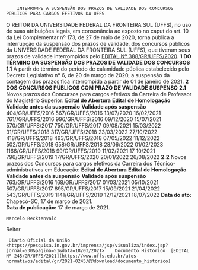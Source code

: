         INTERROMPE A SUSPENSÃO DOS PRAZOS DE VALIDADE DOS CONCURSOS PÚBLICOS PARA CARGOS EFETIVOS DA UFFS  

 O REITOR DA UNIVERSIDADE FEDERAL DA FRONTEIRA SUL (UFFS), no uso de suas atribuições legais, em consonância ao exposto no caput do art. 10 da Lei Complementar nº 173, de 27 de maio de 2020, torna pública a interrupção da suspensão dos prazos de validade, dos concursos públicos da UNIVERSIDADE FEDERAL DA FRONTEIRA SUL (UFFS), que tiveram seus prazos de validade interrompidos pelo [EDITAL Nº 388/GR/UFFS/2020](https://www.uffs.edu.br/atos-normativos/edital/gr/2020-0388).  **1 DO TÉRMINO DA SUSPENSÃO DOS PRAZOS DE VALIDADE DOS CONCURSOS** **1.1**  A partir do término do período de calamidade pública estabelecido pelo Decreto Legislativo nº 6, de 20 de março de 2020, a suspensão da contagem dos prazos fica interrompida a partir de 01 de janeiro de 2021.  **2 DOS CONCURSOS PÚBLICOS COM PRAZO DE VALIDADE SUSPENSO** **2.1**  Novos prazos dos Concursos para cargos efetivos da Carreira de Professor do Magistério Superior:     **Edital de Abertura**   **Edital de Homologação**   **Validade antes da suspensão**   **Validade após suspensão**     404/GR/UFFS/2016   567/GR/UFFS/2016   13/07/2020   16/02/2021     761//GR/UFFS/2016   996/GR/UFFS/2016   09/12/2020   15/07/2021     570/GR/UFFS/2017   750/GR/UFFS/2017   09/08/2021   15/03/2022     31/GR/UFFS/2018   317/GR/UFFS/2018   23/03/2022   27/10/2022     418/GR/UFFS/2018   493/GR/UFFS/2018   07/05/2022   11/12/2022     502/GR/UFFS/2018   658/GR/UFFS/2018   28/06/2022   01/02/2023     1166/GR/UFFS/2018   99/GR/UFFS/2019   11/02/2021   17 10/2021     796/GR/UFFS/2019   17/GR/UFFS/2020   20/01/2022   26/08/2022     **2.2**  Novos prazos dos Concursos para cargos efetivos da Carreira dos Técnico-administrativos em Educação:     **Edital de Abertura**   **Edital de Homologação**   **Validade antes da suspensão**   **Validade após suspensão**     763/GR/UFFS/2016   168/GR/UFFS/2017   01/03/2021   05/10/2021     507/GR/UFFS/2017   895/GR/UFFS/2017   15/09/2021   21/04/2022     543/GR/UFFS/2019   1141/GR/UFFS/2019   12/12/2021   18/07/2022            **Data do ato:** Chapecó-SC, 17 de março de 2021.   
 **Data de publicação:**  17 de março de 2021. 

    Marcelo Recktenvald   
 Reitor 

     Diario Oficial da União <https://pesquisa.in.gov.br/imprensa/jsp/visualiza/index.jsp?jornal=530&pagina=51&data=18/03/2021>    Documento Histórico  [EDITAL Nº 245/GR/UFFS/2021](https://www.uffs.edu.br/atos-normativos/edital/gr/2021-0245/@@download/documento_historico)     
      